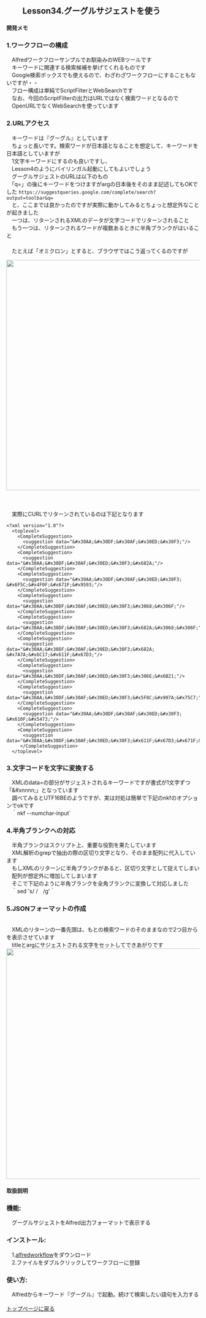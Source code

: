 ## 　　Lesson34.グーグルサジェストを使う
#### 開発メモ
### 1.ワークフローの構成
　Alfredワークフローサンプルでお馴染みのWEBツールです　
<br>　キーワードに関連する検索候補を挙げてくれるものです　
<br>　Google検索ボックスでも使えるので、わざわざワークフローにすることもないですが・・
<br>　フロー構成は単純でScriptFilterとWebSearchです
<br>　なお、今回のScriptFilterの出力はURLではなく検索ワードとなるので
<br>　OpenURLでなくWebSearchを使っています
### 2.URLアクセス
　キーワードは『グーグル』としています
<br>　ちょっと長いです。検索ワードが日本語となることを想定して、キーワードを日本語としていますが
<br>　1文字キーワードにするのも良いですし、
<br>　Lesson4のようにバイリンガル起動にしてもよいでしょう
<br>　グーグルサジェストのURLは以下のもの
<br>　「q=」の後にキーワードをつけますがargの日本後をそのまま記述してもOKでした
`https://suggestqueries.google.com/complete/search?output=toolbar&q=`
<br>　と、ここまでは良かったのですが実際に動かしてみるとちょっと想定外なことが起きました
<br>　一つは、リターンされるXMLのデータが文字コードでリターンされること
<br>　もう一つは、リターンされるワードが複数あるときに半角ブランクがはいること
<br>　
<br>　たとえば「オミクロン」とすると、ブラウザではこう返ってくるのですが

<img width="600" src="https://user-images.githubusercontent.com/40127279/153735959-2f68825b-c000-424e-a5e2-87035dec580d.png">

<br>　
<br>　実際にCURLでリターンされているのは下記となります
```
<?xml version="1.0"?>
  <toplevel>
    <CompleteSuggestion>
      <suggestion data="&#x30AA;&#x30DF;&#x30AF;&#x30ED;&#x30F3;"/>
    </CompleteSuggestion>
    <CompleteSuggestion>
      <suggestion data="&#x30AA;&#x30DF;&#x30AF;&#x30ED;&#x30F3;&#x682A;"/>
    </CompleteSuggestion>
    <CompleteSuggestion>
      <suggestion data="&#x30AA;&#x30DF;&#x30AF;&#x30ED;&#x30F3; &#x6F5C;&#x4F0F;&#x671F;&#x9593;"/>
    </CompleteSuggestion>
    <CompleteSuggestion>
      <suggestion data="&#x30AA;&#x30DF;&#x30AF;&#x30ED;&#x30F3;&#x3068;&#x306F;"/>
    </CompleteSuggestion>
    <CompleteSuggestion>
      <suggestion data="&#x30AA;&#x30DF;&#x30AF;&#x30ED;&#x30F3;&#x682A;&#x3068;&#x306F;"/>
    </CompleteSuggestion>
    <CompleteSuggestion>
      <suggestion data="&#x30AA;&#x30DF;&#x30AF;&#x30ED;&#x30F3;&#x682A; &#x7A7A;&#x6C17;&#x611F;&#x67D3;"/>
    </CompleteSuggestion>
    <CompleteSuggestion>
      <suggestion data="&#x30AA;&#x30DF;&#x30AF;&#x30ED;&#x30F3;&#x306E;&#x6B21;"/>
    </CompleteSuggestion>
    <CompleteSuggestion>
      <suggestion data="&#x30AA;&#x30DF;&#x30AF;&#x30ED;&#x30F3;&#x5F8C;&#x907A;&#x75C7;"/>
    </CompleteSuggestion>
    <CompleteSuggestion>
      <suggestion data="&#x30AA;&#x30DF;&#x30AF;&#x30ED;&#x30F3; &#x610F;&#x5473;"/>
    </CompleteSuggestion>
    <CompleteSuggestion>
      <suggestion data="&#x30AA;&#x30DF;&#x30AF;&#x30ED;&#x30F3;&#x611F;&#x67D3;&#x671F;&#x9593;"/>
     </CompleteSuggestion>
  </toplevel>
```
### 3.文字コードを文字に変換する
　XMLのdata=の部分がサジェストされるキーワードですが書式が1文字ずつ「&#xnnnn;」となっています
<br>　調べてみるとUTF16BEのようですが、実は対処は簡単で下記のnkfのオプションでokです
<br>　｀nkf --numchar-input`
### 4.半角ブランクへの対応
　半角ブランクはスクリプト上、重要な役割を果たしています
<br>　XML解析のgrepで抽出の際の区切り文字となり、そのまま配列に代入しています
<br>　もしXMLのリターンに半角ブランクがあると、区切り文字として捉えてしまい
<br>　配列が想定外に増加してしまいます
<br>　そこで下記のように半角ブランクを全角ブランクに変換して対応しました
<br>　｀sed  's/ /　/g'｀
### 5.JSONフォーマットの作成
<br>　XMLのリターンの一番先頭は、もとの検索ワードのそのままなので2つ目からを表示させています
<br>　titleとargにサジェストされる文字をセットしてできあがりです
<img width="600" src="https://user-images.githubusercontent.com/40127279/153735977-0cf00857-bc55-46f9-b3b4-1a8f10fdb4cc.png">


#### 取扱説明
### 機能:
　グーグルサジェストをAlfred出力フォーマットで表示する
### インストール:
　1.[alfredworkflow](https://github.com/KitanoTamotsu/googlesuggesut/releases/download/v1.0/googlesuggest.alfredworkflow.zip)をダウンロード 
<br>　2.ファイルをダブルクリックしてワークフローに登録

### 使い方:
　Alfredからキーワード『グーグル』で起動。続けて検索したい語句を入力する
<br>
<br>
[トップページに戻る](https://kitanotamotsu.github.io/)
